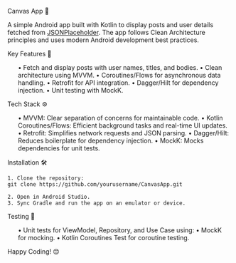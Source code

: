 Canvas App 📱

A simple Android app built with Kotlin to display posts and user details fetched from <a href="https://jsonplaceholder.typicode.com/">JSONPlaceholder</a>. 
The app follows Clean Architecture principles and uses modern Android development best practices.

Key Features 🚀
<ul>
	• Fetch and display posts with user names, titles, and bodies.
	• Clean architecture using MVVM.
	• Coroutines/Flows for asynchronous data handling.
	• Retrofit for API integration.
	• Dagger/Hilt for dependency injection.
	• Unit testing with MockK.
</ul>

Tech Stack ⚙️

<ul>
	• MVVM: Clear separation of concerns for maintainable code.
	• Kotlin Coroutines/Flows: Efficient background tasks and real-time UI updates.
	• Retrofit: Simplifies network requests and JSON parsing.
	• Dagger/Hilt: Reduces boilerplate for dependency injection.
	• MockK: Mocks dependencies for unit tests.
</ul>

Installation 🛠️

	1. Clone the repository:
	git clone https://github.com/yourusername/CanvasApp.git

	2. Open in Android Studio.
	3. Sync Gradle and run the app on an emulator or device.

Testing 🧪

<ul>
	• Unit tests for ViewModel, Repository, and Use Case using:
	• MockK for mocking.
	• Kotlin Coroutines Test for coroutine testing.
</ul>

Happy Coding! 😊
